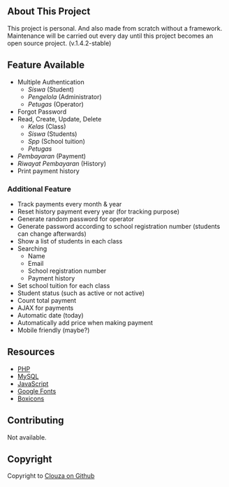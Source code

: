 ## About This Project
This project is personal. And also made from scratch without a framework. Maintenance will be carried out every day until this project becomes an open source project. (v.1.4.2-stable)

## Feature Available
- Multiple Authentication
    - *Siswa* (Student)
    - *Pengelola* (Administrator)
    - *Petugas* (Operator)
- Forgot Password
- Read, Create, Update, Delete 
    - *Kelas* (Class)
    - *Siswa* (Students)
    - *Spp* (School tuition)
    - *Petugas*
- *Pembayaran* (Payment)
- *Riwayat Pembayaran* (History)
- Print payment history

### Additional Feature
- Track payments every month & year
- Reset history payment every year (for tracking purpose)
- Generate random password for operator
- Generate password according to school registration number (students can change afterwards)
- Show a list of students in each class
- Searching 
    - Name
    - Email
    - School registration number
    - Payment history
- Set school tuition for each class
- Student status (such as active or not active)
- Count total payment
- AJAX for payments
- Automatic date (today)
- Automatically add price when making payment
- Mobile friendly (maybe?)

## Resources
- [PHP](https://www.php.net/)
- [MySQL](https://www.mysql.com/)
- [JavaScript](https://www.javascript.com/)
- [Google Fonts](https://fonts.google.com/)
- [Boxicons](https://boxicons.com/)

## Contributing
Not available.

## Copyright 
Copyright to [Clouza on Github](https://github.com/clouza)